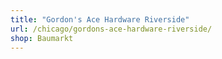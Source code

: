 ```yaml
---
title: "Gordon's Ace Hardware Riverside"
url: /chicago/gordons-ace-hardware-riverside/
shop: Baumarkt
---
```

